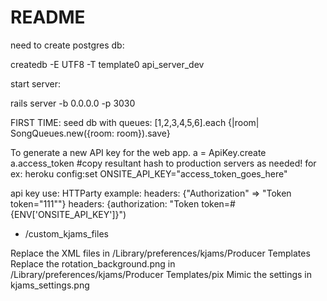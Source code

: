 # README

need to create postgres db:

createdb -E UTF8 -T template0 api_server_dev

start server:

rails server -b 0.0.0.0 -p 3030



FIRST TIME:
seed db with queues: 
[1,2,3,4,5,6].each {|room| SongQueues.new({room: room}).save}

To generate a new API key for the web app.
a = ApiKey.create
a.access_token
#copy resultant hash to production servers as needed!
for ex: heroku config:set ONSITE_API_KEY="access_token_goes_here"

api key use:
HTTParty example:
headers: {"Authorization" => "Token token=\"111\""}
headers: {authorization: "Token token=#{ENV['ONSITE_API_KEY']}")





* /custom_kjams_files

Replace the XML files in /Library/preferences/kjams/Producer Templates
Replace the rotation_background.png in /Library/preferences/kjams/Producer Templates/pix
Mimic the settings in kjams_settings.png

